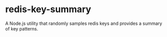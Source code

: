 # redis-key-summary

A Node.js utility that randomly samples redis keys and provides a summary of key
patterns.
